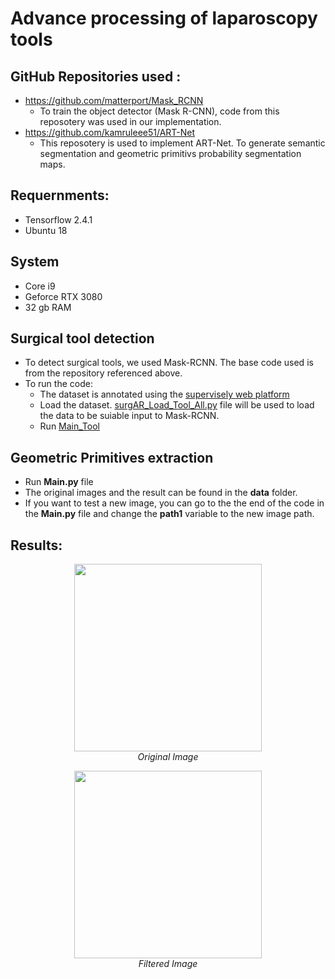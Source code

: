 # Advance processing of laparoscopy tools 
## GitHub Repositories used : 
  - https://github.com/matterport/Mask_RCNN 
    - To train the object detector (Mask R-CNN), code from this reposotery was used in our implementation. 
  - https://github.com/kamruleee51/ART-Net 
    - This reposotery is used to implement ART-Net. To generate semantic segmentation and geometric primitivs probability segmentation maps.
    
## Requernments:
  - Tensorflow 2.4.1 
  - Ubuntu 18 

## System 
  - Core i9
  - Geforce RTX 3080 
  - 32 gb RAM
  
## Surgical tool detection 
  - To detect surgical tools, we used Mask-RCNN. The base code used is from the repository referenced above.  
  - To run the code: 
    - The dataset is annotated using the [supervisely web platform](https://supervise.ly/)
    - Load the dataset. [surgAR_Load_Tool_All.py](https://github.com/MahBadran93/laparoscopic-Tools-Segmentation/blob/main/Mask_RCNN/surgAR_Load_Tool_All.py) file will be used to load the data to be suiable input to Mask-RCNN.    
    - Run [Main_Tool](https://github.com/MahBadran93/laparoscopic-Tools-Segmentation/blob/main/Mask_RCNN/Main_Tool.ipynb)    

## Geometric Primitives extraction 

  - Run **Main.py** file 
  - The original images and the result can be found in the **data** folder. 
  - If you want to test a new image, you can go to the the end of the code in the **Main.py** file and change the **path1** variable to the new image path.
  
## Results: 

 <p align="center">
    <img  src = "data/originalImages/original.jpg" width=300> <br>
     <em>Original Image</em>
 </p>
  <p align="center">
    <img  src = "data/homomorpicFilterImages/image_homomorphic2.jpg" width=300> <br>
     <em>Filtered Image</em>
 </p>
